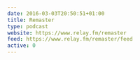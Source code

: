 ```yaml
---
date: 2016-03-03T20:50:51+01:00
title: Remaster
type: podcast
website: https://www.relay.fm/remaster
feed: https://www.relay.fm/remaster/feed
active: 0
---
```

